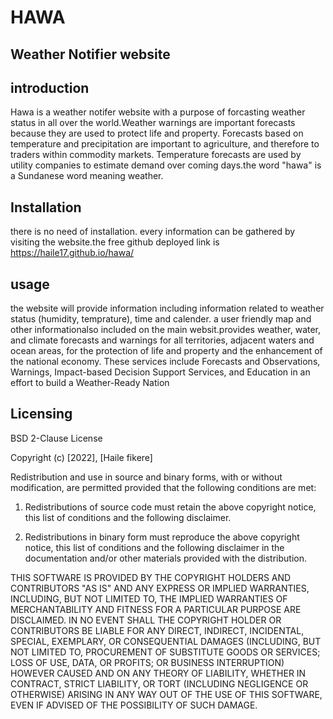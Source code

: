 # HAWA
## Weather Notifier website 
## introduction

Hawa is a weather notifer website with a purpose of forcasting weather status in all over the world.Weather warnings are important forecasts because they are used to protect life and property. Forecasts based on temperature and precipitation are important to agriculture, and therefore to traders within commodity markets. Temperature forecasts are used by utility companies to estimate demand over coming days.the word "hawa" is a Sundanese word meaning weather.

## Installation
there is no need of installation. every information can be gathered by visiting the website.the free github deployed link is https://haile17.github.io/hawa/

## usage 

the website will provide information including information related to weather status (humidity, temprature), time and calender. a user friendly map and other informationalso included on the main websit.provides weather, water, and climate forecasts and warnings for all territories, adjacent waters and ocean areas, for the protection of life and property and the enhancement of the national economy. These services include Forecasts and Observations, Warnings, Impact-based Decision Support Services, and Education in an effort to build a Weather-Ready Nation

## Licensing
BSD 2-Clause License

Copyright (c) [2022], [Haile fikere]

Redistribution and use in source and binary forms, with or without
modification, are permitted provided that the following conditions are met:

1. Redistributions of source code must retain the above copyright notice, this
   list of conditions and the following disclaimer.

2. Redistributions in binary form must reproduce the above copyright notice,
   this list of conditions and the following disclaimer in the documentation
   and/or other materials provided with the distribution.

THIS SOFTWARE IS PROVIDED BY THE COPYRIGHT HOLDERS AND CONTRIBUTORS "AS IS"
AND ANY EXPRESS OR IMPLIED WARRANTIES, INCLUDING, BUT NOT LIMITED TO, THE
IMPLIED WARRANTIES OF MERCHANTABILITY AND FITNESS FOR A PARTICULAR PURPOSE ARE
DISCLAIMED. IN NO EVENT SHALL THE COPYRIGHT HOLDER OR CONTRIBUTORS BE LIABLE
FOR ANY DIRECT, INDIRECT, INCIDENTAL, SPECIAL, EXEMPLARY, OR CONSEQUENTIAL
DAMAGES (INCLUDING, BUT NOT LIMITED TO, PROCUREMENT OF SUBSTITUTE GOODS OR
SERVICES; LOSS OF USE, DATA, OR PROFITS; OR BUSINESS INTERRUPTION) HOWEVER
CAUSED AND ON ANY THEORY OF LIABILITY, WHETHER IN CONTRACT, STRICT LIABILITY,
OR TORT (INCLUDING NEGLIGENCE OR OTHERWISE) ARISING IN ANY WAY OUT OF THE USE
OF THIS SOFTWARE, EVEN IF ADVISED OF THE POSSIBILITY OF SUCH DAMAGE.


